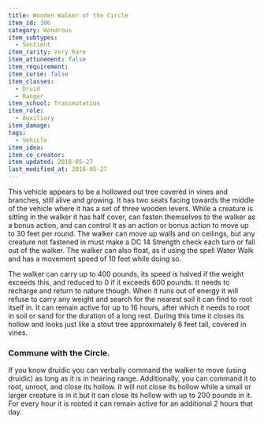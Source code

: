 ```yaml
---
title: Wooden Walker of the Circle
item_id: 106
category: Wondrous
item_subtypes:
  - Sentient
item_rarity: Very Rare
item_attunement: false
item_requirement:
item_curse: false
item_classes:
  - Druid
  - Ranger
item_school: Transmutation
item_role:
  - Auxiliary
item_damage:
tags:
  - Vehicle
item_idea:
item_co_creator:
item_updated: 2018-05-27
last_modified_at: 2018-05-27
---
```


This vehicle appears to be a hollowed out tree covered in vines and branches, still alive and growing. It has two seats facing towards the middle of the vehicle where it has a set of three wooden levers. While a creature is sitting in the walker it has half cover, can fasten themselves to the walker as a bonus action, and can control it as an action or bonus action to move up to 30 feet per round. The walker can move up walls and on ceilings, but any creature not fastened in must make a DC 14 Strength check each turn or fall out of the walker. The walker can also float, as if using the spell Water Walk and has a movement speed of 10 feet while doing so.

The walker can carry up to 400 pounds, its speed is halved if the weight exceeds this, and reduced to 0 if it exceeds 600 pounds. It needs to recharge and return to nature though. When it runs out of energy it will refuse to carry any weight and search for the nearest soil it can find to root itself in. It can remain active for up to 16 hours, after which it needs to root in soil or sand for the duration of a long rest. During this time it closes its hollow and looks just like a stout tree approximately 6 feet tall, covered in vines.

<!--excerpt-->
### Commune with the Circle.
If you know druidic you can verbally command the walker to move (using druidic) as long as it is in hearing range. Additionally, you can command it to root, unroot, and close its hollow. It will not close its hollow while a small or larger creature is in it but it can close its hollow with up to 200 pounds in it. For every hour it is rooted it can remain active for an additional 2 hours that day.
